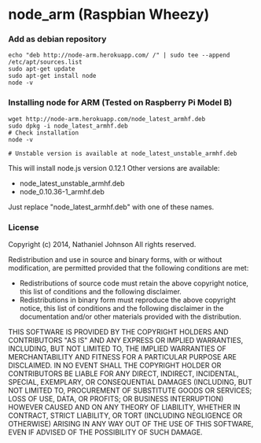 node_arm (Raspbian Wheezy)
==========================
### Add as debian repository
```
echo "deb http://node-arm.herokuapp.com/ /" | sudo tee --append /etc/apt/sources.list
sudo apt-get update
sudo apt-get install node
node -v
```


### Installing node for ARM (Tested on Raspberry Pi Model B)
```
wget http://node-arm.herokuapp.com/node_latest_armhf.deb
sudo dpkg -i node_latest_armhf.deb
# Check installation
node -v

# Unstable version is available at node_latest_unstable_armhf.deb
```

This will install node.js version 0.12.1
Other versions are available:
- node_latest_unstable_armhf.deb
- node_0.10.36-1_armhf.deb

Just replace "node_latest_armhf.deb" with one of these names.

### License

Copyright (c) 2014, Nathaniel Johnson
All rights reserved.

Redistribution and use in source and binary forms, with or without modification, are permitted provided that the following conditions are met:

* Redistributions of source code must retain the above copyright notice, this list of conditions and the following disclaimer.
* Redistributions in binary form must reproduce the above copyright notice, this list of conditions and the following disclaimer in the documentation and/or other materials provided with the distribution.

THIS SOFTWARE IS PROVIDED BY THE COPYRIGHT HOLDERS AND CONTRIBUTORS "AS IS" AND ANY EXPRESS OR IMPLIED WARRANTIES, INCLUDING, BUT NOT LIMITED TO, THE IMPLIED WARRANTIES OF MERCHANTABILITY AND FITNESS FOR A PARTICULAR PURPOSE ARE DISCLAIMED. IN NO EVENT SHALL THE COPYRIGHT HOLDER OR CONTRIBUTORS BE LIABLE FOR ANY DIRECT, INDIRECT, INCIDENTAL, SPECIAL, EXEMPLARY, OR CONSEQUENTIAL DAMAGES (INCLUDING, BUT NOT LIMITED TO, PROCUREMENT OF SUBSTITUTE GOODS OR SERVICES; LOSS OF USE, DATA, OR PROFITS; OR BUSINESS INTERRUPTION) HOWEVER CAUSED AND ON ANY THEORY OF LIABILITY, WHETHER IN CONTRACT, STRICT LIABILITY, OR TORT (INCLUDING NEGLIGENCE OR OTHERWISE) ARISING IN ANY WAY OUT OF THE USE OF THIS SOFTWARE, EVEN IF ADVISED OF THE POSSIBILITY OF SUCH DAMAGE.
